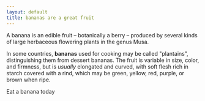 ```yaml
---
layout: default
title: bananas are a great fruit
---
```


A banana is an edible fruit – botanically a berry – produced by several kinds
of large herbaceous flowering plants in the genus Musa.

In some countries, **bananas** used for cooking may be called "plantains",
distinguishing them from dessert bananas. The fruit is variable in size, color,
and firmness, but is _usually_ elongated and curved, with soft flesh rich in
starch covered with a rind, which may be green, yellow, red, purple, or brown
when ripe.

Eat a banana today
